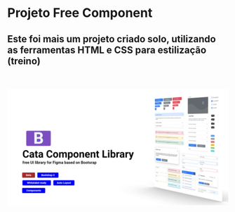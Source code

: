 <h1> Projeto Free Component</h1>

<h2> Este foi mais um projeto criado solo, utilizando as ferramentas HTML e CSS para estilização (treino)</h2>
<br>
<br>
<img src="https://github.com/luizzvianna/projeto-free-company/blob/master/img/projetofreecompany.jpg?raw=true" >

